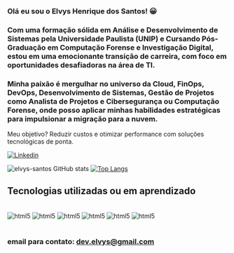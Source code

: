  ### Olá eu sou o Elvys Henrique dos Santos! 😀
### Com uma formação sólida em Análise e Desenvolvimento de Sistemas pela Universidade Paulista (UNIP) e Cursando Pós-Graduação em Computação Forense e Investigação Digital, estou em uma emocionante transição de carreira, com foco em oportunidades desafiadoras na área de TI. 
### Minha paixão é mergulhar no universo da Cloud, FinOps, DevOps, Desenvolvimento de Sistemas, Gestão de Projetos como Analista de Projetos e Cibersegurança ou Computação Forense, onde posso aplicar minhas habilidades estratégicas para impulsionar a migração para a nuvem. 
Meu objetivo? 
Reduzir custos e otimizar performance com soluções tecnológicas de ponta.


[![Linkedin](https://img.shields.io/badge/LinkedIn-0077B5?style=for-the-badge&logo=linkedin&logoColor=white)](https://www.linkedin.com/in/elvys-henrique-dos-santos-9b7a99241/)

![elvys-santos GitHub stats](https://github-readme-stats.vercel.app/api?username=elvys-santos&show_icons=true&theme=radical)
[![Top Langs](https://github-readme-stats.vercel.app/api/top-langs/?username=elvys-santos)](https://github.com/anuraghazra/github-readme-stats)

## Tecnologias utilizadas ou em aprendizado 

<div style="display: inline_block"><br/>
<img align= "center" alt="html5" src="https://img.shields.io/badge/HTML5-E34F26?style=for-the-badge&logo=html5&logoColor=white"/>
<img align= "center" alt="html5" src="https://img.shields.io/badge/CSS3-1572B6?style=for-the-badge&logo=css3&logoColor=white"/>
<img align= "center" alt="html5" src="https://img.shields.io/badge/JavaScript-323330?style=for-the-badge&logo=javascript&logoColor=F7DF1E"/>
<img align= "center" alt="html5" src="https://img.shields.io/badge/C-00599C?style=for-the-badge&logo=c&logoColor=white"/>
<img align= "center" alt="html5" src="https://img.shields.io/badge/MySQL-00000F?style=for-the-badge&logo=mysql&logoColor=white"/>
<img align= "center" alt="html5" src="https://img.shields.io/badge/PostgreSQL-316192?style=for-the-badge&logo=postgresql&logoColor=white"/> 
                                      
</div><br/>

### email para contato: dev.elvys@gmail.com
